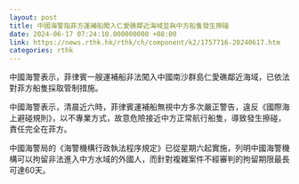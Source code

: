 ```yaml
---
layout: post
title: 中國海警指菲方運補船闖入仁愛礁鄰近海域並與中方船隻發生擦碰
date: 2024-06-17 07:24:10.000000000 +08:00
link: https://news.rthk.hk/rthk/ch/component/k2/1757716-20240617.htm
categories: rthk
---
```


中國海警表示，菲律賓一艘運補船非法闖入中國南沙群島仁愛礁鄰近海域，已依法對菲方船隻採取管制措施。

中國海警表示，清晨近六時，菲律賓運補船無視中方多次嚴正警告，違反《國際海上避碰規則》，以不專業方式，故意危險接近中方正常航行船隻，導致發生擦碰，責任完全在菲方。

中國海警局的《海警機構行政執法程序規定》已從星期六起實施，列明中國海警機構可以拘留非法進入中方水域的外國人，而針對複雜案件不經審判的拘留期限最長可達60天。
